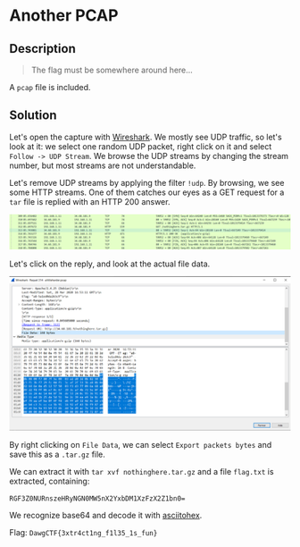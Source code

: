 # Another PCAP

## Description

> The flag must be somewhere around here...

A `pcap` file is included.

## Solution

Let's open the capture with [Wireshark](https://www.wireshark.org/). We mostly see UDP traffic, so let's look at it: we select one random UDP packet, right click on it and select `Follow -> UDP Stream`. We browse the UDP streams by changing the stream number, but most streams are not understandable. 

Let's remove UDP streams by applying the filter `!udp`. By browsing, we see some HTTP streams. One of them catches our eyes as a GET request for a `tar` file is replied with an HTTP 200 answer.

![httptar](../images/anotherpcap.png)

Let's click on the reply, and look at the actual file data. 

![httptar](../images/anotherpcap_zip_packet.png)

By right clicking on `File Data`, we can select `Export packets bytes` and save this as a `.tar.gz` file. 

We can extract it with `tar xvf nothinghere.tar.gz` and a file `flag.txt` is extracted, containing:

```
RGF3Z0NURnszeHRyNGN0MW5nX2YxbDM1XzFzX2Z1bn0=
```

We recognize base64 and decode it with [asciitohex](https://www.asciitohex.com/).

Flag: `DawgCTF{3xtr4ct1ng_f1l35_1s_fun}`